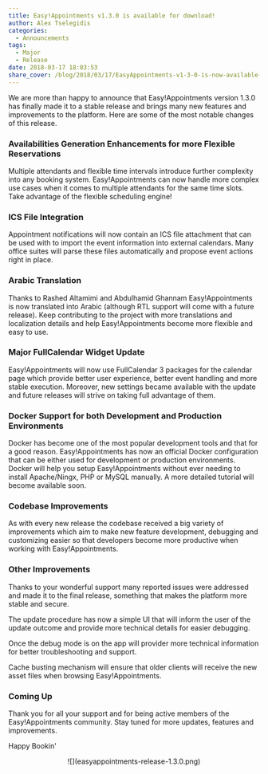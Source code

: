 ```yaml
---
title: Easy!Appointments v1.3.0 is available for download!
author: Alex Tselegidis
categories:
  - Announcements
tags:
  - Major
  - Release
date: 2018-03-17 18:03:53
share_cover: /blog/2018/03/17/EasyAppointments-v1-3-0-is-now-available-for-download/easyappointments-release-1.3.0.png
---
```


We are more than happy to announce that Easy!Appointments version 1.3.0 has finally made it to a stable release and brings many new features and improvements to the platform. Here are some of the most notable changes of this release.

### Availabilities Generation Enhancements for more Flexible Reservations

Multiple attendants and flexible time intervals introduce further complexity into any booking system. Easy!Appointments can now handle more complex use cases when it comes to multiple attendants for the same time slots. Take advantage of the flexible scheduling engine!

### ICS File Integration

Appointment notifications will now contain an ICS file attachment that can be used with to import the event information into external calendars. Many office suites will parse these files automatically and propose event actions right in place. 

### Arabic Translation

Thanks to Rashed Altamimi and Abdulhamid Ghannam Easy!Appointments is now translated into Arabic (although RTL support will come with a future release). Keep contributing to the project with more translations and localization details and help Easy!Appointments become more flexible and easy to use. 

### Major FullCalendar Widget Update

Easy!Appointments will now use FullCalendar 3 packages for the calendar page which provide better user experience, better event handling and more stable execution. Moreover, new settings became available with the update and future releases will strive on taking full advantage of them.

### Docker Support for both Development and Production Environments

Docker has become one of the most popular development tools and that for a good reason. Easy!Appointments has now an official Docker configuration that can be either used for development or production environments. Docker will help you setup Easy!Appointments without ever needing to install Apache/Ningx, PHP or MySQL manually. A more detailed tutorial will become available soon. 

### Codebase Improvements

As with every new release the codebase received a big variety of improvements which aim to make new feature development, debugging and customizing easier so that developers become more productive when working with Easy!Appointments. 

### Other Improvements

Thanks to your wonderful support many reported issues were addressed and made it to the final release, something that makes the platform more stable and secure.

The update procedure has now a simple UI that will inform the user of the update outcome and provide more technical details for easier debugging. 

Once the debug mode is on the app will provider more technical information for better troubleshooting and support.

Cache busting mechanism will ensure that older clients will receive the new asset files when browsing Easy!Appointments. 

### Coming Up

Thank you for all your support and for being active members of the Easy!Appointments community. 
Stay tuned for more updates, features and improvements. 

Happy Bookin'

<center>
![](easyappointments-release-1.3.0.png)
</center> 